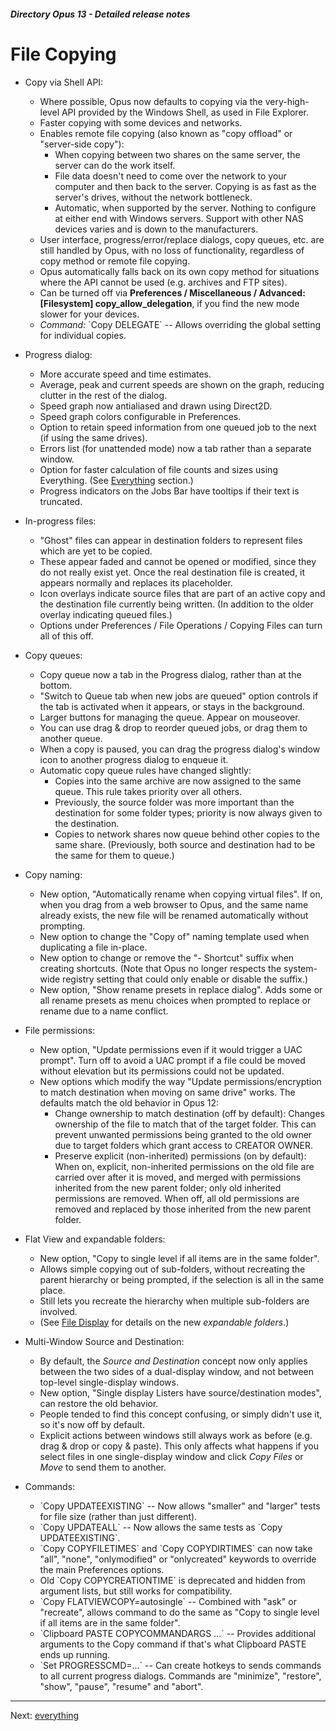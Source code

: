 ##### Directory Opus 13 - Detailed release notes

# File Copying

- Copy via Shell API:
  - Where possible, Opus now defaults to copying via the very-high-level API provided by the Windows Shell, as used in File Explorer.
  - Faster copying with some devices and networks.
  - Enables remote file copying (also known as "copy offload" or "server-side copy"):
    - When copying between two shares on the same server, the server can do the work itself.
    - File data doesn't need to come over the network to your computer and then back to the server. Copying is as fast as the server's drives, without the network bottleneck.
    - Automatic, when supported by the server. Nothing to configure at either end with Windows servers. Support with other NAS devices varies and is down to the manufacturers.
  - User interface, progress/error/replace dialogs, copy queues, etc. are still handled by Opus, with no loss of functionality, regardless of copy method or remote file copying.
  - Opus automatically falls back on its own copy method for situations where the API cannot be used (e.g. archives and FTP sites).
  - Can be turned off via **Preferences / Miscellaneous / Advanced: \[Filesystem\] copy_allow_delegation**, if you find the new mode slower for your devices.
  - *Command:* \`Copy DELEGATE\` -- Allows overriding the global setting for individual copies.

- Progress dialog:
  - More accurate speed and time estimates.
  - Average, peak and current speeds are shown on the graph, reducing clutter in the rest of the dialog.
  - Speed graph now antialiased and drawn using Direct2D.
  - Speed graph colors configurable in Preferences.
  - Option to retain speed information from one queued job to the next (if using the same drives).
  - Errors list (for unattended mode) now a tab rather than a separate window.
  - Option for faster calculation of file counts and sizes using Everything. (See [Everything](everything.md) section.)
  - Progress indicators on the Jobs Bar have tooltips if their text is truncated.

- In-progress files:
  - "Ghost" files can appear in destination folders to represent files which are yet to be copied.
  - These appear faded and cannot be opened or modified, since they do not really exist yet. Once the real destination file is created, it appears normally and replaces its placeholder.
  - Icon overlays indicate source files that are part of an active copy and the destination file currently being written. (In addition to the older overlay indicating queued files.)
  - Options under Preferences / File Operations / Copying Files can turn all of this off.

- Copy queues:
  - Copy queue now a tab in the Progress dialog, rather than at the bottom.
  - "Switch to Queue tab when new jobs are queued" option controls if the tab is activated when it appears, or stays in the background.
  - Larger buttons for managing the queue. Appear on mouseover.
  - You can use drag & drop to reorder queued jobs, or drag them to another queue.
  - When a copy is paused, you can drag the progress dialog's window icon to another progress dialog to enqueue it.
  - Automatic copy queue rules have changed slightly:
    - Copies into the same archive are now assigned to the same queue. This rule takes priority over all others.
    - Previously, the source folder was more important than the destination for some folder types; priority is now always given to the destination.
    - Copies to network shares now queue behind other copies to the same share. (Previously, both source and destination had to be the same for them to queue.)

- Copy naming:
  - New option, "Automatically rename when copying virtual files". If on, when you drag from a web browser to Opus, and the same name already exists, the new file will be renamed automatically without prompting.
  - New option to change the "Copy of" naming template used when duplicating a file in-place.
  - New option to change or remove the "- Shortcut" suffix when creating shortcuts. (Note that Opus no longer respects the system-wide registry setting that could only enable or disable the suffix.)
  - New option, "Show rename presets in replace dialog". Adds some or all rename presets as menu choices when prompted to replace or rename due to a name conflict.

- File permissions:
  - New option, "Update permissions even if it would trigger a UAC prompt". Turn off to avoid a UAC prompt if a file could be moved without elevation but its permissions could not be updated.
  - New options which modify the way "Update permissions/encryption to match destination when moving on same drive" works. The defaults match the old behavior in Opus 12:
    - Change ownership to match destination (off by default): Changes ownership of the file to match that of the target folder. This can prevent unwanted permissions being granted to the old owner due to target folders which grant access to CREATOR OWNER.
    - Preserve explicit (non-inherited) permissions (on by default): When on, explicit, non-inherited permissions on the old file are carried over after it is moved, and merged with permissions inherited from the new parent folder; only old inherited permissions are removed. When off, all old permissions are removed and replaced by those inherited from the new parent folder.

- Flat View and expandable folders:
  - New option, "Copy to single level if all items are in the same folder".
  - Allows simple copying out of sub-folders, without recreating the parent hierarchy or being prompted, if the selection is all in the same place.
  - Still lets you recreate the hierarchy when multiple sub-folders are involved.
  - (See [File Display](file_display.md) for details on the new *expandable folders*.)

- Multi-Window Source and Destination:
  - By default, the *Source and Destination* concept now only applies between the two sides of a dual-display window, and not between top-level single-display windows.
  - New option, "Single display Listers have source/destination modes", can restore the old behavior.
  - People tended to find this concept confusing, or simply didn't use it, so it's now off by default.
  - Explicit actions between windows still always work as before (e.g. drag & drop or copy & paste). This only affects what happens if you select files in one single-display window and click *Copy Files* or *Move* to send them to another.

- Commands:
  - \`Copy UPDATEEXISTING\` -- Now allows "smaller" and "larger" tests for file size (rather than just different).
  - \`Copy UPDATEALL\` -- Now allows the same tests as \`Copy UPDATEEXISTING\`.
  - \`Copy COPYFILETIMES\` and \`Copy COPYDIRTIMES\` can now take "all", "none", "onlymodified" or "onlycreated" keywords to override the main Preferences options.
  - Old \`Copy COPYCREATIONTIME\` is deprecated and hidden from argument lists, but still works for compatibility.
  - \`Copy FLATVIEWCOPY=autosingle\` -- Combined with "ask" or "recreate", allows command to do the same as "Copy to single level if all items are in the same folder".
  - \`Clipboard PASTE COPYCOMMANDARGS ...\` -- Provides additional arguments to the Copy command if that's what Clipboard PASTE ends up running.
  - \`Set PROGRESSCMD=...\` -- Can create hotkeys to sends commands to all current progress dialogs. Commands are "minimize", "restore", "show", "pause", "resume" and "abort".

------------------------------------------------------------------------

Next: [everything](/Manual/release_history/opus13_detailed/everything.md)
